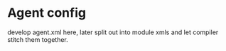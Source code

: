 # Agent config

develop agent.xml here, later split out into module xmls and let compiler stitch them together.
